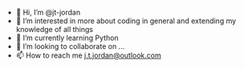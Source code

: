 - 👋 Hi, I’m @jt-jordan
- 👀 I’m interested in more about coding in general and extending my knowledge of all things
- 🌱 I’m currently learning Python
- 💞️ I’m looking to collaborate on ...
- 📫 How to reach me j.t.jordan@outlook.com

<!---
jt-jordan/jt-jordan is a ✨ special ✨ repository because its `README.md` (this file) appears on your GitHub profile.
You can click the Preview link to take a look at your changes.
--->
